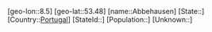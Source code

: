 ﻿---
location: [53.48,8.5]
type: City
tags:
- geo/City


SpocWebEntityId: 28644
isDeleted: false
confidential: public

---
[geo-lon::8.5]
[geo-lat::53.48]
[name::Abbehausen]
[State::]
[Country::[Portugal](geo/Continent/Europe/Portugal.md)]
[StateId::]
[Population::]
[Unknown::]

